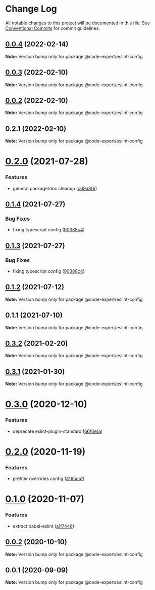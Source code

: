 # Change Log

All notable changes to this project will be documented in this file.
See [Conventional Commits](https://conventionalcommits.org) for commit guidelines.

## [0.0.4](https://github.com/CodeExpertETH/configs/compare/@code-expert/eslint-config@0.0.3...@code-expert/eslint-config@0.0.4) (2022-02-14)

**Note:** Version bump only for package @code-expert/eslint-config





## [0.0.3](https://github.com/CodeExpertETH/configs/compare/@code-expert/eslint-config@0.0.2...@code-expert/eslint-config@0.0.3) (2022-02-10)

**Note:** Version bump only for package @code-expert/eslint-config





## [0.0.2](https://github.com/CodeExpertETH/configs/compare/@code-expert/eslint-config@0.2.1...@code-expert/eslint-config@0.0.2) (2022-02-10)

**Note:** Version bump only for package @code-expert/eslint-config





## 0.2.1 (2022-02-10)

**Note:** Version bump only for package @code-expert/eslint-config





# [0.2.0](https://github.com/CodeExpertETH/configs/compare/@code-expert/eslint-config@0.1.4...@code-expert/eslint-config@0.2.0) (2021-07-28)


### Features

* general package/doc cleanup ([c69a8f6](https://github.com/CodeExpertETH/configs/commit/c69a8f60a03531f44d7996955d48d522d9637427))





## [0.1.4](https://github.com/CodeExpertETH/configs/compare/@code-expert/eslint-config@0.1.2...@code-expert/eslint-config@0.1.4) (2021-07-27)

### Bug Fixes

- fixing typescript config ([90388c4](https://github.com/CodeExpertETH/configs/commit/90388c4a744ba11070f668e752123d549994c4fb))

## [0.1.3](https://github.com/CodeExpertETH/configs/compare/@code-expert/eslint-config@0.1.2...@code-expert/eslint-config@0.1.3) (2021-07-27)

### Bug Fixes

- fixing typescript config ([90388c4](https://github.com/CodeExpertETH/configs/commit/90388c4a744ba11070f668e752123d549994c4fb))

## [0.1.2](https://github.com/CodeExpertETH/configs/compare/@code-expert/eslint-config@0.1.1...@code-expert/eslint-config@0.1.2) (2021-07-12)

**Note:** Version bump only for package @code-expert/eslint-config

## 0.1.1 (2021-07-10)

**Note:** Version bump only for package @code-expert/eslint-config

## [0.3.2](https://github.com/CodeExpertETH/configs/compare/@code-expert/eslint-config@0.3.1...@code-expert/eslint-config@0.3.2) (2021-02-20)

**Note:** Version bump only for package @code-expert/eslint-config

## [0.3.1](https://github.com/CodeExpertETH/configs/compare/@code-expert/eslint-config@0.3.0...@code-expert/eslint-config@0.3.1) (2021-01-30)

**Note:** Version bump only for package @code-expert/eslint-config

# [0.3.0](https://github.com/CodeExpertETH/configs/compare/@code-expert/eslint-config@0.2.0...@code-expert/eslint-config@0.3.0) (2020-12-10)

### Features

- deprecate eslint-plugin-standard ([66f0e1a](https://github.com/CodeExpertETH/configs/commit/66f0e1a2ca5060a631477a69d6706a6a8fda2708))

# [0.2.0](https://github.com/CodeExpertETH/configs/compare/@code-expert/eslint-config@0.1.0...@code-expert/eslint-config@0.2.0) (2020-11-19)

### Features

- prettier overrides config ([3185cbf](https://github.com/CodeExpertETH/configs/commit/3185cbf4a167796c4a702e7bc76a8193e5596551))

# [0.1.0](https://github.com/CodeExpertETH/configs/compare/@code-expert/eslint-config@0.0.2...@code-expert/eslint-config@0.1.0) (2020-11-07)

### Features

- extract babel-eslint ([a1f7446](https://github.com/CodeExpertETH/configs/commit/a1f744685ff7038a72a94a0efe69b28eb27d0a7e))

## [0.0.2](https://github.com/CodeExpertETH/configs/compare/@code-expert/eslint-config@0.0.1...@code-expert/eslint-config@0.0.2) (2020-10-10)

**Note:** Version bump only for package @code-expert/eslint-config

## 0.0.1 (2020-09-09)

**Note:** Version bump only for package @code-expert/eslint-config
